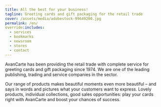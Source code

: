 ```yaml
---
title: All the best for your business!
tagline: Greeting cards and gift packaging for the retail trade
cover: /assets/media/adobestock-99649200.jpg
permalink: /en/
override:includes:
  - services
  - bookmarks
  - newsroom
  - stores
  - contact
---
```

AvanCarte has been providing the retail trade with complete service for greeting cards and gift packaging since 1974. We are one of the leading publishing, trading and service companies in the sector.

Our range of products makes beautiful moments even more beautiful – and says in words and pictures what your customers want to express. Lovely products, individual collections, good sales opportunities: play your cards right with AvanCarte and boost your chances of success.
